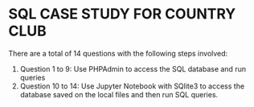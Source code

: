 # SQL CASE STUDY FOR COUNTRY CLUB #

There are a total of 14 questions with the following steps involved:

1. Question 1 to 9: Use PHPAdmin to access the SQL database and run queries
2. Question 10 to 14: Use Jupyter Notebook with SQlite3 to access the database saved on the local files and then run SQL queries.
